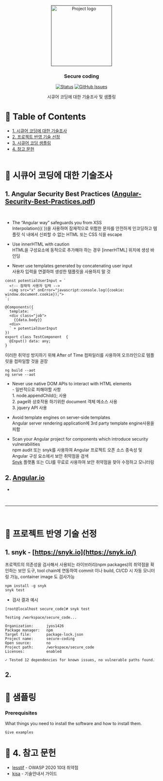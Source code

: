 <p align="center">
  <a href="" rel="noopener">
 <img width=200px height=200px src="https://www.fora.si/uploads/perception/images/benefits/secure_2.png" alt="Project logo"></a>
</p>

<h3 align="center">Secure coding</h3>

<div align="center">

[![Status](https://img.shields.io/badge/status-active-success.svg)]()
[![GitHub Issues](https://img.shields.io/github/issues/kylelobo/The-Documentation-Compendium.svg)](https://github.com/jyos1426/secure_code/issues)

</div>

<p align="center"> 시큐어 코딩에 대한 기술조사 및 샘플링
    <br> 
</p>

# 📝 Table of Contents

* [1. 시큐어 코딩에 대한 기술조사](#search)
* [2. 프로젝트 반영 기술 선정](#selected)
* [3. 시큐어 코딩 샘플링](#sampling)
* [4. 참고 문헌](#refer)
<br><br>

# 🧐 시큐어 코딩에 대한 기술조사 <a name = "search"></a>

## 1. Angular Security Best Practices ([Angular-Security-Best-Practices.pdf](https://snyk.io/wp-content/uploads/Angular-Security-Best-Practices-1.pdf))
<br>

- The “Angular way” safeguards you from XSS
<br> Interpolation({{ })을 사용하여 잠재적으로 위험한 문자를 안전하게 인코딩하고 템플릿 식 내에서 신뢰할 수 없는 HTML 또는 CSS 식을 escape

- Use innerHTML with caution
<br> HTML을 구성요소에 동적으로 추가해야 하는 경우 [innerHTML] 위치에 생성 바인딩

- Never use templates generated by concatenating user input
<br> 사용자 입력을 연결하여 생성한 템플릿을 사용하지 말 것
```
const potentialUserInput = `
  <!-- 잠재적 사용자 입력 -->
  <img src="x" onError="javascript:console.log({cookie: window.document.cookie});">
`;

@Components({
  template: `
  <div class="job">
    {{data.body}}
  <div>
  ` + potentialUserInput
})
export class TestComponent  {
  @Input() data: any;
}
```
이러한 취약성 방지하기 위해 After of Time 컴파일러를 사용하여 오프라인으로 템플릿을 컴파일할 것을 권장
```
ng build --aot
ng serve --aot
```

- Never use native DOM APIs to interact with HTML elements
<br> - 일반적으로 피해야할 사항
<br> 1. node.appendChild(); 사용
<br> 2. page와 상호작용 하기위한 document 객체 메소스 사용
<br> 3. jquery API 사용

- Avoid template engines on server-side templates
<br> Angular server rendering application에 3rd party template engine사용을 피함


- Scan your Angular project for components which introduce security vulnerabilities
<br> npm audit 또는 snyk를 사용하여 Angular 프로젝트 오픈 소스 종속성 및 Angular 구성 요소에서 보안 취약점을 검색
<br> [Snyk](#synk) 플랫폼 또는 CLI를 무료로 사용하여 보안 취약점을 찾아 수정하고 모니터링

## 2. [Angular.io](https://angular.io/guide/security)

- 

<br>

---
<br>

# 🔧 프로젝트 반영 기술 선정 <a name = "selected"></a>

## 1. snyk - [https://snyk.io](https://snyk.io/) <a name = "snyk"></a>
프로젝트의 의존성을 검사해서 사용되는 라이브러리(npm packages)의 취약점을 확인하는 보안 도구, tool chain에 연동하여 commit 이나 build, CI/CD 시 자동 모니터링 가능, container image 도 검사가능
```
npm install -g snyk
snyk test
```
- 검사 결과 예시
```
[root@localhost secure_code]# snyk test

Testing /workspace/secure_code...

Organization:      jyos1426
Package manager:   npm
Target file:       package-lock.json
Project name:      secure-coding
Open source:       no
Project path:      /workspace/secure_code
Licenses:          enabled

✓ Tested 12 dependencies for known issues, no vulnerable paths found.
```

## 2. 
# 🏁 샘플링 <a name = "sampling"></a>

### Prerequisites

What things you need to install the software and how to install them.

```
Give examples
```


# 🔧 4. 참고 문헌 <a name = "refer"></a>

- [lesstif](https://www.lesstif.com/security/owasp-2020-10-91291830.html#OWASP202010%EB%8C%80%EC%B7%A8%EC%95%BD%EC%A0%90-A1.Injection(%EC%9D%B8%EC%A0%9D%EC%85%98)) - OWASP 2020 10대 취약점
- [kisa](https://www.kisa.or.kr/public/laws/laws3_View.jsp?cPage=6&mode=view&p_No=259&b_No=259&d_No=52&ST=T&SV=) - 기술안내서 가이드